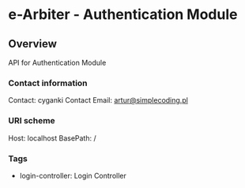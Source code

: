 # e-Arbiter - Authentication Module

## Overview
API for Authentication Module

### Contact information
Contact: cyganki
Contact Email: artur@simplecoding.pl

### URI scheme
Host: localhost
BasePath: /

### Tags

* login-controller: Login Controller



